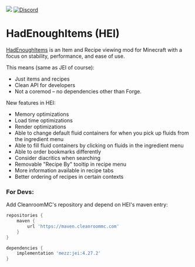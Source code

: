 [![](http://cf.way2muchnoise.eu/full_557549_downloads.svg)](https://www.curseforge.com/minecraft/mc-mods/had-enough-items) [![Discord](https://img.shields.io/discord/926486493562814515.svg?colorB=7289DA&logo=data:image/png;base64,iVBORw0KGgoAAAANSUhEUgAAAHYAAABWAgMAAABnZYq0AAAACVBMVEUAAB38%2FPz%2F%2F%2F%2Bm8P%2F9AAAAAXRSTlMAQObYZgAAAAFiS0dEAIgFHUgAAAAJcEhZcwAACxMAAAsTAQCanBgAAAAHdElNRQfhBxwQJhxy2iqrAAABoElEQVRIx7WWzdGEIAyGgcMeKMESrMJ6rILZCiiBg4eYKr%2Fd1ZAfgXFm98sJfAyGNwno3G9sLucgYGpQ4OGVRxQTREMDZjF7ILSWjoiHo1n%2BE03Aw8p7CNY5IhkYd%2F%2F6MtO3f8BNhR1QWnarCH4tr6myl0cWgUVNcfMcXACP1hKrGMt8wcAyxide7Ymcgqale7hN6846uJCkQxw6GG7h2MH4Czz3cLqD1zHu0VOXMfZjHLoYvsdd0Q7ZvsOkafJ1P4QXxrWFd14wMc60h8JKCbyQvImzlFjyGoZTKzohwWR2UzSONHhYXBQOaKKsySsahwGGDnb%2FiYPJw22sCqzirSULYy1qtHhXGbtgrM0oagBV4XiTJok3GoLoDNH8ooTmBm7ZMsbpFzi2bgPGoXWXME6XT%2BRJ4GLddxJ4PpQy7tmfoU2HPN6cKg%2BledKHBKlF8oNSt5w5g5o8eXhu1IOlpl5kGerDxIVT%2BztzKepulD8utXqpChamkzzuo7xYGk%2FkpSYuviLXun5bzdRf0Krejzqyz7Z3p0I1v2d6HmA07dofmS48njAiuMgAAAAASUVORK5CYII%3D)](https://discord.gg/f2K4aSpG4F)

# HadEnoughItems (HEI)
[HadEnoughItems](https://discord.gg/f2K4aSpG4F) is an Item and Recipe viewing mod for Minecraft with a focus on stability, performance, and ease of use.

This means (same as JEI of course):
 * Just items and recipes
 * Clean API for developers
 * Not a coremod – no dependencies other than Forge.
 
 New features in HEI:
 * Memory optimizations
 * Load time optimizations
 * Render optimizations
 * Able to change default fluid containers for when you pick up fluids from the ingredient menu
 * Able to fill fluid containers by clicking on fluids in the ingredient menu
 * Able to order bookmarks differently
 * Consider diacritics when searching
 * Removable "Recipe By" tooltip in recipe menu
 * More information available in recipe tabs
 * Better ordering of recipes in certain contexts

### For Devs:
Add CleanroomMC's repository and depend on HEI's maven entry:
```groovy
repositories {
    maven {
        url 'https://maven.cleanroommc.com'
    }
}

dependencies {
    implementation 'mezz:jei:4.27.2'
}
